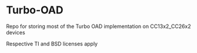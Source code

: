 # Turbo-OAD

Repo for storing most of the Turbo OAD implementation on CC13x2_CC26x2 devices

Respective TI and BSD licenses apply